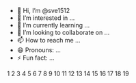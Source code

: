 - 👋 Hi, I’m @sve1512
- 👀 I’m interested in ...
- 🌱 I’m currently learning ...
- 💞️ I’m looking to collaborate on ...
- 📫 How to reach me ...
- 😄 Pronouns: ...
- ⚡ Fun fact: ...

<!---
sve1512/sve1512 is a ✨ special ✨ repository because its `README.md` (this file) appears on your GitHub profile.
You can click the Preview link to take a look at your changes.
--->
1
2
3
4
5
6
7
8
9
10
11
12
13
14
15
16
17
18
19